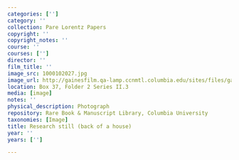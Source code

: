 ```yaml
---
categories: ['']
category: ''
collection: Pare Lorentz Papers
copyright: ''
copyright_notes: ''
course: ''
courses: ['']
director: ''
film_title: ''
image_src: 1000102027.jpg
image_url: http://gainesfilm.qa-lamp.ccnmtl.columbia.edu/sites/files/gainesfilm/images/1000102027.jpg
location: Box 37, Folder 2 Series II.3
media: [image]
notes: ''
physical_description: Photograph
repository: Rare Book & Manuscript Library, Columbia University
taxonomies: [Image]
title: Research still (back of a house)
year: ''
years: ['']

---
```

